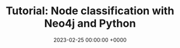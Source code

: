 ---
layout: redirected
redirect_to:  https://andrewwango.github.io/neo4j-demos/rendered/cora/demo.html
type: article
title: "Tutorial: Node classification with Neo4j and Python"
date: 2023-02-25 00:00:00 +0000
description: Comparing ML using tabular vs graph data models with the Cora dataset
img: neo4j-cora-demo_cover.png
tags: [data, tutorial]
---
